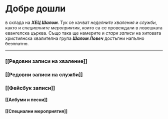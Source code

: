 # Добре дошли 
в склада на ***ХЕЦ Шалом***. Тук се качват *неделните хваления и служби*, както и *специалните мероприятия*, които са се провеждали в ловешката евангелска църква. Също така ще намерите и *стари записи* на хитовата християнска хвалителна група ***Шалом Ловеч*** достъпни напълно ~~безплатно~~.

---
### [[Редовни записи на хваление]]
 ### [[Редовни записи на служби]]
 ### [[Фейсбук записи]]

 #### [[Албуми и песни]]
 #### [[Специални мероприятия]]
